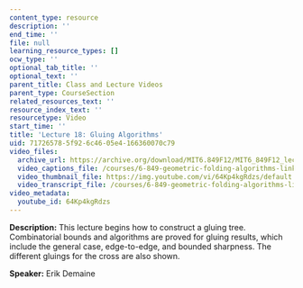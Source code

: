 ```yaml
---
content_type: resource
description: ''
end_time: ''
file: null
learning_resource_types: []
ocw_type: ''
optional_tab_title: ''
optional_text: ''
parent_title: Class and Lecture Videos
parent_type: CourseSection
related_resources_text: ''
resource_index_text: ''
resourcetype: Video
start_time: ''
title: 'Lecture 18: Gluing Algorithms'
uid: 71726578-5f92-6c46-05e4-166360070c79
video_files:
  archive_url: https://archive.org/download/MIT6.849F12/MIT6_849F12_lec18_300k.mp4
  video_captions_file: /courses/6-849-geometric-folding-algorithms-linkages-origami-polyhedra-fall-2012/8c4f21426b785c969c281de593145aa6_64Kp4kgRdzs.vtt
  video_thumbnail_file: https://img.youtube.com/vi/64Kp4kgRdzs/default.jpg
  video_transcript_file: /courses/6-849-geometric-folding-algorithms-linkages-origami-polyhedra-fall-2012/fcebd9778044182ef88662b5542b9282_64Kp4kgRdzs.pdf
video_metadata:
  youtube_id: 64Kp4kgRdzs
---
```


**Description:** This lecture begins how to construct a gluing tree. Combinatorial bounds and algorithms are proved for gluing results, which include the general case, edge-to-edge, and bounded sharpness. The different gluings for the cross are also shown.

**Speaker:** Erik Demaine



